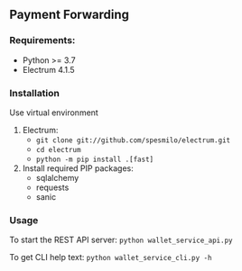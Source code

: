 ## Payment Forwarding

### Requirements:

- Python >= 3.7
- Electrum 4.1.5

### Installation

Use virtual environment

1. Electrum:
    * `git clone git://github.com/spesmilo/electrum.git`
    * `cd electrum`
    * `python -m pip install .[fast]`
2. Install required PIP packages:
    * sqlalchemy
    * requests
    * sanic

### Usage

To start the REST API server: `python wallet_service_api.py`

To get CLI help text: `python wallet_service_cli.py -h` 